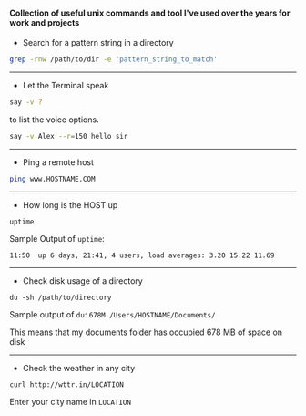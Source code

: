 #### Collection of useful unix commands and tool I've used over the years for work and projects

- Search for a pattern string in a directory

```bash
grep -rnw /path/to/dir -e 'pattern_string_to_match'
```
------
- Let the Terminal speak

```bash
say -v ?
```
 to list the voice options.
 
 ```bash
 say -v Alex --r=150 hello sir
 ```
 
 ------
 
 - Ping a remote host
 ```bash
 ping www.HOSTNAME.COM
 ```

------

 - How long is the HOST up
 ```
uptime
```

Sample Output of ```uptime```:

```11:50  up 6 days, 21:41, 4 users, load averages: 3.20 15.22 11.69```

------

- Check disk usage of a directory
```
du -sh /path/to/directory
```

Sample output of ```du```:
```678M	/Users/HOSTNAME/Documents/```

This means that my documents folder has occupied 678 MB of space on disk

------

- Check the weather in any city

```
curl http://wttr.in/LOCATION
```

Enter your city name in ```LOCATION```


